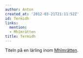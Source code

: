 ```yaml
---
author: Anton
created_at: '2012-03-21T21:11:52Z'
id: Termidh
links:
  mention:
  - Mhîmrätten
title: Termidh
---
```


Titeln på en lärling inom [Mhîmrätten].

  [Mhîmrätten]: Mhîmrätten
